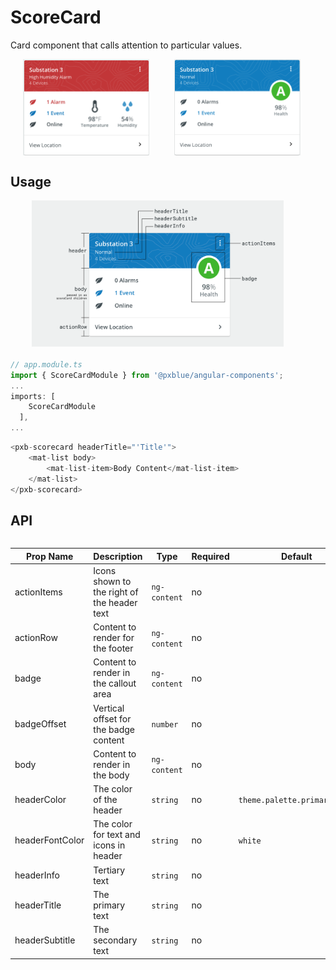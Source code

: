 # ScoreCard
Card component that calls attention to particular values.

<div style="align-items: center; text-align: center; width: 100%; display: flex; justify-content: space-evenly; margin-bottom: 20px">
    <img width="40%" alt="Score Card with multiple highlighted values" src="./images/scoreCard.png"><br/>
    <img width="40%" alt="Score Card with single badge-style value" src="./images/scoreCard_alt.png"><br/>
</div>

## Usage

<div style="align-items: center; text-align: center; width: 100%; display: flex; justify-content: space-evenly; margin-bottom: 20px">
    <img width="80%" alt="Score Card with labels on different parts" src="./images/scoreCardAnatomy.png"><br/>
</div>

```typescript
// app.module.ts
import { ScoreCardModule } from '@pxblue/angular-components';
...
imports: [
    ScoreCardModule
  ],
...
```

```typescript
<pxb-scorecard headerTitle="'Title'">
    <mat-list body>
        <mat-list-item>Body Content</mat-list-item>
    </mat-list>
</pxb-scorecard>
```

## API

<div style="overflow: auto;">

| Prop Name             | Description                                 | Type                  | Required | Default                      |
|-----------------------|---------------------------------------------|-----------------------|----------|------------------------------|
| actionItems           | Icons shown to the right of the header text | `ng-content`          | no       |                              |
| actionRow             | Content to render for the footer            | `ng-content`          | no       |                              |
| badge                 | Content to render in the callout area       | `ng-content`          | no       |                              |
| badgeOffset           | Vertical offset for the badge content       | `number`              | no       |                              |
| body                  | Content to render in the body               | `ng-content`          | no       |                              |
| headerColor           | The color of the header                     | `string`              | no       | `theme.palette.primary.main` |
| headerFontColor       | The color for text and icons in header      | `string`              | no       | `white`                      | 
| headerInfo            | Tertiary text                               | `string`              | no       |                              |
| headerTitle           | The primary text                            | `string`              | no       |                              |
| headerSubtitle        | The secondary text                          | `string`              | no       |                              | 

</div>

